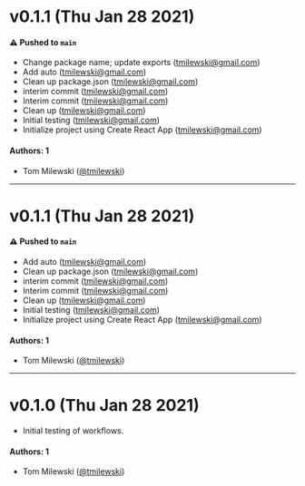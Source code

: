 # v0.1.1 (Thu Jan 28 2021)

#### ⚠️ Pushed to `main`

- Change package name; update exports (tmilewski@gmail.com)
- Add auto (tmilewski@gmail.com)
- Clean up package.json (tmilewski@gmail.com)
- interim commit (tmilewski@gmail.com)
- Interim commit (tmilewski@gmail.com)
- Clean up (tmilewski@gmail.com)
- Initial testing (tmilewski@gmail.com)
- Initialize project using Create React App (tmilewski@gmail.com)

#### Authors: 1

- Tom Milewski ([@tmilewski](https://github.com/tmilewski))

---

# v0.1.1 (Thu Jan 28 2021)

#### ⚠️ Pushed to `main`

- Add auto (tmilewski@gmail.com)
- Clean up package.json (tmilewski@gmail.com)
- interim commit (tmilewski@gmail.com)
- Interim commit (tmilewski@gmail.com)
- Clean up (tmilewski@gmail.com)
- Initial testing (tmilewski@gmail.com)
- Initialize project using Create React App (tmilewski@gmail.com)

#### Authors: 1

- Tom Milewski ([@tmilewski](https://github.com/tmilewski))

---

# v0.1.0 (Thu Jan 28 2021)

- Initial testing of workflows.

#### Authors: 1
- Tom Milewski ([@tmilewski](https://github.com/tmilewski))